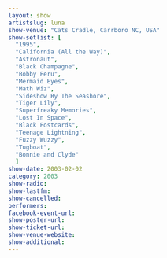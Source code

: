 ```yaml
---
layout: show
artistslug: luna
show-venue: "Cats Cradle, Carrboro NC, USA"
show-setlist: [
  "1995",
  "California (All the Way)",
  "Astronaut",
  "Black Champagne",
  "Bobby Peru",
  "Mermaid Eyes",
  "Math Wiz",
  "Sideshow By The Seashore",
  "Tiger Lily",
  "Superfreaky Memories",
  "Lost In Space",
  "Black Postcards",
  "Teenage Lightning",
  "Fuzzy Wuzzy",
  "Tugboat",
  "Bonnie and Clyde"
  ]
show-date: 2003-02-02
category: 2003
show-radio: 
show-lastfm: 
show-cancelled: 
performers: 
facebook-event-url: 
show-poster-url: 
show-ticket-url: 
show-venue-website: 
show-additional: 
---
```



